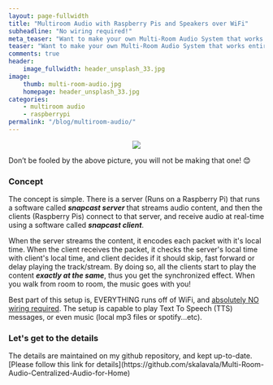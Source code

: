 ```yaml
---
layout: page-fullwidth
title: "Multiroom Audio with Raspberry Pis and Speakers over WiFi"
subheadline: "No wiring required!"
meta_teaser: "Want to make your own Multi-Room Audio System that works entirely on your WiFi using nothing but Raspberry Pi’s and portable speakers?"
teaser: "Want to make your own Multi-Room Audio System that works entirely on your WiFi using nothing but Raspberry Pi’s and portable speakers?"
comments: true
header:
    image_fullwidth: header_unsplash_33.jpg
image:
    thumb: multi-room-audio.jpg
    homepage: header_unsplash_33.jpg
categories:
    - multiroom audio
    - raspberrypi
permalink: "/blog/multiroom-audio/"
---
```


<center><img src="{{site.url}}/images/multi-room-audio.jpg"></center>
<p>Don’t be fooled by the above picture, you will not be making that one! 😊</p>

<h3>Concept</h3>

<p>The concept is simple. There is a server (Runs on a Raspberry Pi) that runs a software called <strong><em>snapcast server</em></strong> that streams audio content, and then the clients (Raspberry Pis) connect to that server, and receive audio at real-time using a software called <strong><em>snapcast client</em></strong>.</p>

<p>When the server streams the content, it encodes each packet with it's local time. When the client receives the packet, it checks the server's local time with client's local time, and client decides if it should skip, fast forward or delay playing the track/stream. By doing so, all the clients start to play the content <strong><em>exactly at the same</em></strong>, thus you get the synchronized effect. When you walk from room to room, the music goes with you!</p>

<p>Best part of this setup is, EVERYTHING runs off of WiFi, and <u>absolutely NO wiring required</u>. The setup is capable to play Text To Speech (TTS) messages, or even music (local mp3 files or spotify...etc).</p>

<h3>Let's get to the details</h3>
The details are maintained on my github repository, and kept up-to-date. [Please follow this link for details](https://github.com/skalavala/Multi-Room-Audio-Centralized-Audio-for-Home)